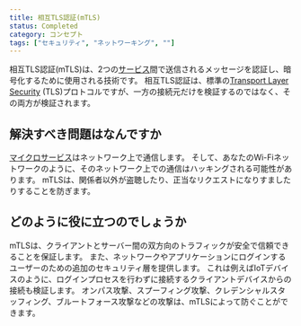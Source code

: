 ```yaml
---
title: 相互TLS認証(mTLS)
status: Completed
category: コンセプト
tags: ["セキュリティ", "ネットワーキング", ""]
---
```


相互TLS認証(mTLS)は、2つの[サービス](/ja/service/)間で送信されるメッセージを認証し、暗号化するために使用される技術です。
相互TLS認証は、標準の[Transport Layer Security](/ja/transport-layer-security/) (TLS)プロトコルですが、一方の接続元だけを検証するのではなく、その両方が検証されます。

## 解決すべき問題はなんですか

[マイクロサービス](/ja/microservices-architecture/)はネットワーク上で通信します。
そして、あなたのWi-Fiネットワークのように、そのネットワーク上での通信はハッキングされる可能性があります。
mTLSは、関係者以外が盗聴したり、正当なリクエストになりすましたりすることを防ぎます。

## どのように役に立つのでしょうか

mTLSは、クライアントとサーバー間の双方向のトラフィックが安全で信頼できることを保証します。
また、ネットワークやアプリケーションにログインするユーザーのための追加のセキュリティ層を提供します。
これは例えばIoTデバイスのように、ログインプロセスを行わずに接続するクライアントデバイスからの接続も検証します。
オンパス攻撃、スプーフィング攻撃、クレデンシャルスタッフィング、ブルートフォース攻撃などの攻撃は、mTLSによって防ぐことができます。
